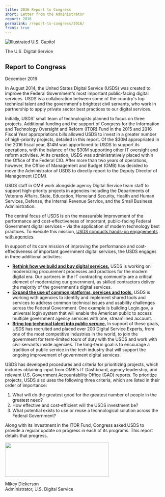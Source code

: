 ```yaml
---
title: 2016 Report to Congress
short: Letter from the Administrator
report: 2016
permalink: /report-to-congress/2016/
front: true
---
```

<div class="report-title">
  <p><img src="/usds-website-dev/img/report-to-congress/capitol.jpg" alt="Illustrated U.S. Capitol"></p>
  <p class="usds">The U.S. Digital Service</p>
  <h2>Report to Congress</h2>
  <p>December 2016</p>
</div>

In August 2014, the United States Digital Service (USDS) was created to improve the Federal Government's most important public-facing digital services. USDS is a collaboration between some of the country's top technical talent and the government's brightest civil servants, who work in partnership to apply private sector best practices to our digital services.

Initially, USDS' small team of technologists planned to focus on three projects. Additional funding and the support of Congress for the Information and Technology Oversight and Reform (ITOR) Fund in the 2015 and 2016 Fiscal Year appropriations bills allowed USDS to invest in a greater number of high-priority projects, detailed in this report. Of the $30M appropriated in the 2016 fiscal year, $14M was apportioned to USDS to support its operations, with the balance of the $30M supporting other IT oversight and reform activities. At its creation, USDS was administratively placed within the Office of the Federal CIO. After more than two years of operations, however, the Office of Management and Budget (OMB) has decided to move the Administrator of USDS to directly report to the Deputy Director of Management (DDM).

USDS staff in OMB work alongside agency Digital Service team staff to support high-priority projects in agencies including the Departments of Veterans Affairs, State, Education, Homeland Security, Health and Human Services, Defense, the Internal Revenue Service, and the Small Business Administration.

The central focus of USDS is on the measurable improvement of the performance and cost-effectiveness of important, public-facing Federal Government digital services – via the application of modern technology best practices. To execute this mission, [USDS conducts hands-on engagements with agencies](/report-to-congress/2016/projects/).

In support of its core mission of improving the performance and cost-effectiveness of important government digital services, the USDS engages in three additional activities:

- **[Rethink how we build and buy digital services.](/report-to-congress/2016/procurement/)**  USDS is working on modernizing procurement processes and practices for the modern digital era.  Our partners in the IT contracting community are a critical element of modernizing our government, as skilled contractors deliver the majority of the government's digital services.
- **[Expand the use of common platforms, services and tools.](/report-to-congress/2016/hiring-talent/)**  USDS is working with agencies to identify and implement shared tools and services to address common technical issues and usability challenges across the Federal Government. One example is building Login.gov, a universal login system that will enable the American public to access multiple government agency services with one, streamlined account.
- **[Bring top technical talent into public service.](/report-to-congress/2016/shared-services/)**  In support of these goals, USDS has recruited and placed over 200 Digital Service Experts, from one of the most competitive industries in the world, to join the government for term-limited tours of duty with the USDS and work with civil servants inside agencies. The long-term goal is to encourage a tradition of public service in the tech industry that will support the ongoing improvement of government digital services.

USDS has developed procedures and criteria for prioritizing projects, which includes obtaining input from OMB's IT Dashboard, agency leadership, and relevant U.S. Government Accountability Office (GAO) reports. To prioritize projects, USDS also uses the following three criteria, which are listed in their order of importance:

 1. What will do the greatest good for the greatest number of people in the greatest need?
 2. How effective and cost-efficient will the USDS investment be?
 3. What potential exists to use or reuse a technological solution across the Federal Government?

Along with its investment in the ITOR Fund, Congress asked USDS to provide a regular update on progress in each of its programs. This report details that progress.

<img src="/usds-website-dev/img/report-to-congress/2016/sig.png" width="337" height="112" />

Mikey Dickerson  
Administrator, U.S. Digital Service
